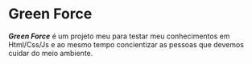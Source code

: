 # Green Force
***Green Force*** é um projeto meu para testar meu conhecimentos em Html/Css/Js e ao mesmo tempo concientizar as pessoas que devemos cuidar do meio ambiente.

